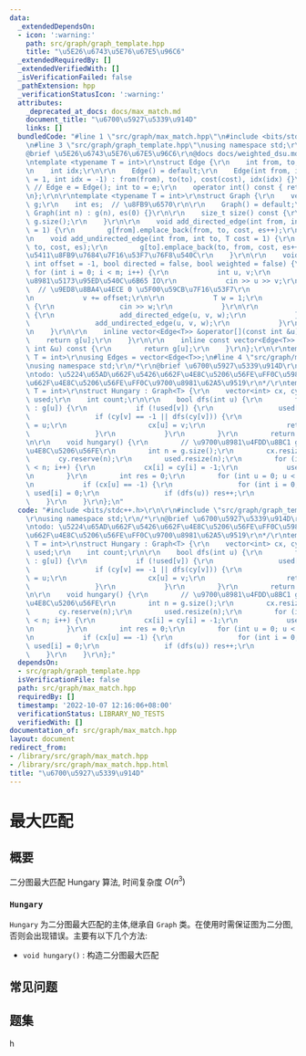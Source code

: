 ```yaml
---
data:
  _extendedDependsOn:
  - icon: ':warning:'
    path: src/graph/graph_template.hpp
    title: "\u5E26\u6743\u5E76\u67E5\u96C6"
  _extendedRequiredBy: []
  _extendedVerifiedWith: []
  _isVerificationFailed: false
  _pathExtension: hpp
  _verificationStatusIcon: ':warning:'
  attributes:
    _deprecated_at_docs: docs/max_match.md
    document_title: "\u6700\u5927\u5339\u914D"
    links: []
  bundledCode: "#line 1 \"src/graph/max_match.hpp\"\n#include <bits/stdc++.h>\r\n\r\
    \n#line 3 \"src/graph/graph_template.hpp\"\nusing namespace std;\r\n\r\n/*\r\n\
    @brief \u5E26\u6743\u5E76\u67E5\u96C6\r\n@docs docs/weighted_dsu.md\r\n*/\r\n\r\
    \ntemplate <typename T = int>\r\nstruct Edge {\r\n    int from, to;\r\n    T cost;\r\
    \n    int idx;\r\n\r\n    Edge() = default;\r\n    Edge(int from, int to, T cost\
    \ = 1, int idx = -1) : from(from), to(to), cost(cost), idx(idx) {}\r\n\r\n   \
    \ // Edge e = Edge(); int to = e;\r\n    operator int() const { return to; }\r\
    \n};\r\n\r\ntemplate <typename T = int>\r\nstruct Graph {\r\n    vector<vector<Edge<T>>>\
    \ g;\r\n    int es;  // \u8FB9\u6570\r\n\r\n    Graph() = default;\r\n    explicit\
    \ Graph(int n) : g(n), es(0) {}\r\n\r\n    size_t size() const {\r\n        return\
    \ g.size();\r\n    }\r\n\r\n    void add_directed_edge(int from, int to, T cost\
    \ = 1) {\r\n        g[from].emplace_back(from, to, cost, es++);\r\n    }\r\n\r\
    \n    void add_undirected_edge(int from, int to, T cost = 1) {\r\n        g[from].emplace_back(from,\
    \ to, cost, es);\r\n        g[to].emplace_back(to, from, cost, es++);  // \u65E0\
    \u5411\u8FB9\u7684\u7F16\u53F7\u76F8\u540C\r\n    }\r\n\r\n    void read(int m,\
    \ int offset = -1, bool directed = false, bool weighted = false) {\r\n       \
    \ for (int i = 0; i < m; i++) {\r\n            int u, v;\r\n            // \u9700\
    \u8981\u5173\u95ED\u540C\u6B65 IO\r\n            cin >> u >> v;\r\n          \
    \  // \u9ED8\u8BA4\u4ECE 0 \u5F00\u59CB\u7F16\u53F7\r\n            u += offset;\r\
    \n            v += offset;\r\n\r\n            T w = 1;\r\n            if (weighted)\
    \ {\r\n                cin >> w;\r\n            }\r\n\r\n            if (directed)\
    \ {\r\n                add_directed_edge(u, v, w);\r\n            } else {\r\n\
    \                add_undirected_edge(u, v, w);\r\n            }\r\n        }\r\
    \n    }\r\n\r\n    inline vector<Edge<T>> &operator[](const int &u) {\r\n    \
    \    return g[u];\r\n    }\r\n\r\n    inline const vector<Edge<T>> &operator[](const\
    \ int &u) const {\r\n        return g[u];\r\n    }\r\n};\r\n\r\ntemplate <typename\
    \ T = int>\r\nusing Edges = vector<Edge<T>>;\n#line 4 \"src/graph/max_match.hpp\"\
    \nusing namespace std;\r\n/*\r\n@brief \u6700\u5927\u5339\u914D\r\n@docs docs/max_match.md\r\
    \ntodo: \u5224\u65AD\u662F\u5426\u662F\u4E8C\u5206\u56FE\uFF0C\u5982\u679C\u4E0D\
    \u662F\u4E8C\u5206\u56FE\uFF0C\u9700\u8981\u62A5\u9519\r\n*/\r\ntemplate <typename\
    \ T = int>\r\nstruct Hungary : Graph<T> {\r\n    vector<int> cx, cy;\r\n    vector<bool>\
    \ used;\r\n    int count;\r\n\r\n    bool dfs(int u) {\r\n        for (auto v\
    \ : g[u]) {\r\n            if (!used[v]) {\r\n                used[v] = 1;\r\n\
    \                if (cy[v] == -1 || dfs(cy[v])) {\r\n                    cy[v]\
    \ = u;\r\n                    cx[u] = v;\r\n                    return 1;\r\n\
    \                }\r\n            }\r\n        }\r\n        return 0;\r\n    }\r\
    \n\r\n    void hungary() {\r\n        // \u9700\u8981\u4FDD\u8BC1 graph \u4E3A\
    \u4E8C\u5206\u56FE\r\n        int n = g.size();\r\n        cx.resize(n);\r\n \
    \       cy.reserve(n);\r\n        used.resize(n);\r\n        for (int i = 0; i\
    \ < n; i++) {\r\n            cx[i] = cy[i] = -1;\r\n            used[i] = 0;\r\
    \n        }\r\n        int res = 0;\r\n        for (int u = 0; u < n; u++) {\r\
    \n            if (cx[u] == -1) {\r\n                for (int i = 0; i < n; i++)\
    \ used[i] = 0;\r\n                if (dfs(u)) res++;\r\n            }\r\n    \
    \    }\r\n    }\r\n};\n"
  code: "#include <bits/stdc++.h>\r\n\r\n#include \"src/graph/graph_template.hpp\"\
    \r\nusing namespace std;\r\n/*\r\n@brief \u6700\u5927\u5339\u914D\r\n@docs docs/max_match.md\r\
    \ntodo: \u5224\u65AD\u662F\u5426\u662F\u4E8C\u5206\u56FE\uFF0C\u5982\u679C\u4E0D\
    \u662F\u4E8C\u5206\u56FE\uFF0C\u9700\u8981\u62A5\u9519\r\n*/\r\ntemplate <typename\
    \ T = int>\r\nstruct Hungary : Graph<T> {\r\n    vector<int> cx, cy;\r\n    vector<bool>\
    \ used;\r\n    int count;\r\n\r\n    bool dfs(int u) {\r\n        for (auto v\
    \ : g[u]) {\r\n            if (!used[v]) {\r\n                used[v] = 1;\r\n\
    \                if (cy[v] == -1 || dfs(cy[v])) {\r\n                    cy[v]\
    \ = u;\r\n                    cx[u] = v;\r\n                    return 1;\r\n\
    \                }\r\n            }\r\n        }\r\n        return 0;\r\n    }\r\
    \n\r\n    void hungary() {\r\n        // \u9700\u8981\u4FDD\u8BC1 graph \u4E3A\
    \u4E8C\u5206\u56FE\r\n        int n = g.size();\r\n        cx.resize(n);\r\n \
    \       cy.reserve(n);\r\n        used.resize(n);\r\n        for (int i = 0; i\
    \ < n; i++) {\r\n            cx[i] = cy[i] = -1;\r\n            used[i] = 0;\r\
    \n        }\r\n        int res = 0;\r\n        for (int u = 0; u < n; u++) {\r\
    \n            if (cx[u] == -1) {\r\n                for (int i = 0; i < n; i++)\
    \ used[i] = 0;\r\n                if (dfs(u)) res++;\r\n            }\r\n    \
    \    }\r\n    }\r\n};"
  dependsOn:
  - src/graph/graph_template.hpp
  isVerificationFile: false
  path: src/graph/max_match.hpp
  requiredBy: []
  timestamp: '2022-10-07 12:16:06+08:00'
  verificationStatus: LIBRARY_NO_TESTS
  verifiedWith: []
documentation_of: src/graph/max_match.hpp
layout: document
redirect_from:
- /library/src/graph/max_match.hpp
- /library/src/graph/max_match.hpp.html
title: "\u6700\u5927\u5339\u914D"
---
```

# 最大匹配

## 概要
二分图最大匹配 Hungary 算法, 时间复杂度 $O(n^3)$
### `Hungary`
`Hungary` 为二分图最大匹配的主体,继承自 `Graph` 类。在使用时需保证图为二分图,否则会出现错误。主要有以下几个方法:
- `void hungary()` : 构造二分图最大匹配



## 常见问题

## 题集
h